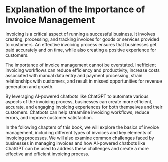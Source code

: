 Explanation of the Importance of Invoice Management
=================================================================

Invoicing is a critical aspect of running a successful business. It involves creating, processing, and tracking invoices for goods or services provided to customers. An effective invoicing process ensures that businesses get paid accurately and on time, while also creating a positive experience for customers.

The importance of invoice management cannot be overstated. Inefficient invoicing workflows can reduce efficiency and productivity, increase costs associated with manual data entry and payment processing, strain relationships with customers, and result in missed opportunities for revenue generation and growth.

By leveraging AI-powered chatbots like ChatGPT to automate various aspects of the invoicing process, businesses can create more efficient, accurate, and engaging invoicing experiences for both themselves and their customers. Chatbots can help streamline invoicing workflows, reduce errors, and improve customer satisfaction.

In the following chapters of this book, we will explore the basics of invoice management, including different types of invoices and key elements of invoicing processes. We will also examine common challenges faced by businesses in managing invoices and how AI-powered chatbots like ChatGPT can be used to address these challenges and create a more effective and efficient invoicing process.
